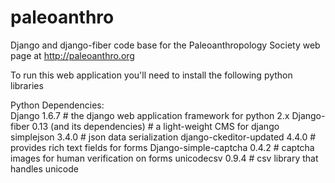 paleoanthro
===========

Django and django-fiber code base for the Paleoanthropology Society web page at http://paleoanthro.org

To run this web application you'll need to install the following python libraries

Python Dependencies:  
Django 1.6.7  # the django web application framework for python 2.x
Django-fiber 0.13 (and its dependencies)  # a light-weight CMS for django
simplejson 3.4.0  # json data serialization
django-ckeditor-updated  4.4.0 # provides rich text fields for forms
Django-simple-captcha 0.4.2  # captcha images for human verification on forms
unicodecsv 0.9.4  # csv library that handles unicode
